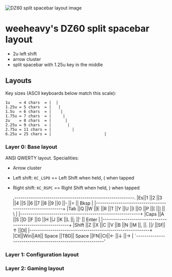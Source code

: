 ![DZ60 split spacebar layout image](https://i.imgur.com/EFF7pBN.png)

# weeheavy's DZ60 split spacebar layout

* 2u left shift
* arrow cluster
* split spacebar with 1.25u key in the middle

## Layouts

Key sizes (ASCII keyboards below match this scale):

    1u    = 4 chars  = |  |
    1.25u = 5 chars  = |   |
    1.5u  = 6 chars  = |    |
    1.75u = 7 chars  = |     |
    2u    = 8 chars  = |      |
    2.25u = 9 chars  = |       |
    2.75u = 11 chars = |         |
    6.25u = 25 chars = |                       |


### Layer 0: Base layout

ANSI QWERTY layout. Specialities:

* Arrow cluster
* Left shift: `KC_LSPO` == Left Shift when held, ( when tapped
* Right shift: `KC_RSPC` == Right Shift when held, ) when tapped

    ,----------------------------------------------------------.
    |Es||1 ||2 ||3 ||4 ||5 ||6 ||7 ||8 ||9 ||0 ||- ||= || Bksp |
    |----------------------------------------------------------+
    |Tab ||Q ||W ||E ||R ||T ||Y ||U ||I ||O ||P ||[ ||] || \  |
    |----------------------------------------------------------+
    |Caps ||A ||S ||D ||F ||G ||H ||J ||K ||L ||; ||' || Enter |
    |----------------------------------------------------------+
    |Shift ||Z ||X ||C ||V ||B ||N ||M ||, ||. ||/ ||Sf||↑ ||Dl|
    |----------------------------------------------------------+
    |Ctl||Win||Alt|| Space ||TBD||  Space  ||FN||Ct||← ||↓ ||→ |
    `----------------------------------------------------------'

### Layer 1: Configuration layout


### Layer 2: Gaming layout

